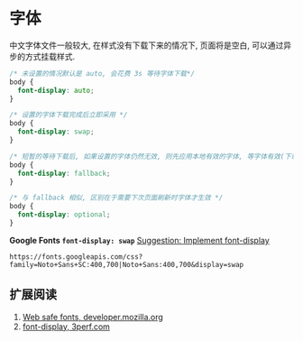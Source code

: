 # 字体

中文字体文件一般较大, 在样式没有下载下来的情况下, 页面将是空白, 可以通过异步的方式挂载样式.

```css
/* 未设置的情况默认是 auto, 会花费 3s 等待字体下载*/
body {
  font-display: auto;
}

/* 设置的字体下载完成后立即采用 */
body {
  font-display: swap;
}

/* 短暂的等待下载后, 如果设置的字体仍然无效, 则先应用本地有效的字体, 等字体有效(下载完成)则启用 */
body {
  font-display: fallback;
}

/* 与 fallback 相似, 区别在于需要下次页面刷新时字体才生效 */
body {
  font-display: optional;
}
```

**Google Fonts `font-display: swap`** [Suggestion: Implement font-display](https://github.com/google/fonts/issues/358)

```text
https://fonts.googleapis.com/css?family=Noto+Sans+SC:400,700|Noto+Sans:400,700&display=swap
```

## 扩展阅读

1. [Web safe fonts, developer.mozilla.org](https://developer.mozilla.org/en-US/docs/Learn/CSS/Styling_text/Fundamentals#Web_safe_fonts)
2. [font-display, 3perf.com](https://3perf.com/talks/web-perf-101/#fonts-fallback-1)
